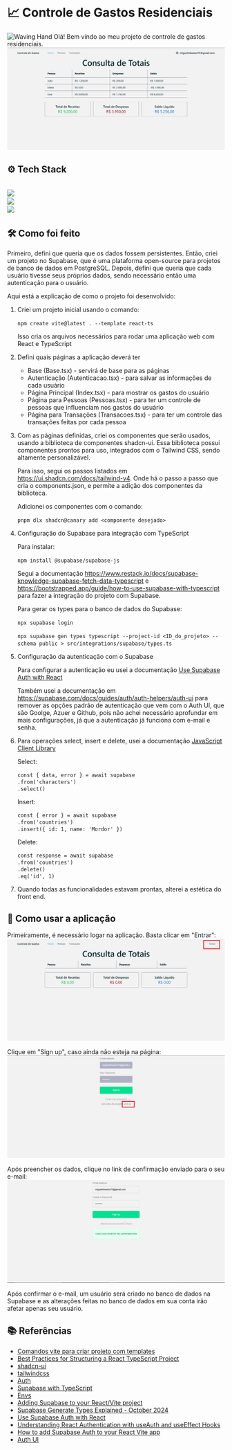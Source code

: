 # 📈 Controle de Gastos Residenciais
<img src="https://raw.githubusercontent.com/Tarikul-Islam-Anik/Animated-Fluent-Emojis/master/Emojis/Hand%20gestures/Waving%20Hand.png" alt="Waving Hand" width="20" height="20" /> Olá! Bem vindo ao meu projeto de controle de gastos residenciais. 
![alt text](image-3.png)

## ⚙️ Tech Stack

<br>

<div>
    <img src="https://skillicons.dev/icons?i=ts"><br>
    <img src="https://skillicons.dev/icons?i=js,tailwindcss,react"><br>
    <img src="https://skillicons.dev/icons?i=supabase,postgres,vite,css">
</div>



## 🛠️ Como foi feito
Primeiro, defini que queria que os dados fossem persistentes. Então, criei um projeto no Supabase, que é uma plataforma open-source para projetos de banco de dados em PostgreSQL. Depois, defini que queria que cada usuário tivesse seus próprios dados, sendo necessário então uma autenticação para o usuário. 

Aqui está a explicação de como o projeto foi desenvolvido:

1. Criei um projeto inicial usando o comando: 

    ```npm create vite@latest . --template react-ts```

    Isso cria os arquivos necessários para rodar uma aplicação web com React e TypeScript


2. Defini quais páginas a aplicação deverá ter

    - Base (Base.tsx) - servirá de base para as páginas
    - Autenticação (Autenticacao.tsx) - para salvar as informações de cada usuário
    - Página Principal (Index.tsx) - para mostrar os gastos do usuário
    - Página para Pessoas (Pessoas.tsx) - para ter um controle de pessoas que influenciam nos gastos do usuário
    - Página para Transações (Transacoes.tsx) - para ter um controle das transações feitas por cada pessoa

3. Com as páginas definidas, criei os componentes que serão usados, usando a biblioteca de componentes shadcn-ui. Essa biblioteca possui componentes prontos para uso, integrados com o Tailwind CSS, sendo altamente personalizável.

    Para isso, segui os passos listados em https://ui.shadcn.com/docs/tailwind-v4. Onde há o passo a passo que cria o components.json, e permite a adição dos componentes da biblioteca.

    Adicionei os componentes com o comando: 

    ```pnpm dlx shadcn@canary add <componente desejado>```

4. Configuração do Supabase para integração com TypeScript

    Para instalar:


    ```npm install @supabase/supabase-js```

    Segui a documentação https://www.restack.io/docs/supabase-knowledge-supabase-fetch-data-typescript e https://bootstrapped.app/guide/how-to-use-supabase-with-typescript para fazer a integração do projeto com Supabase.

    Para gerar os types para o banco de dados do Supabase:

    ```npx supabase login```

    ```npx supabase gen types typescript --project-id <ID_do_projeto> --schema public > src/integrations/supabase/types.ts```

5. Configuração da autenticação com o Supabase

    Para configurar a autenticação eu usei a documentação [Use Supabase Auth with React](https://supabase.com/docs/guides/auth/quickstarts/react)

    Também usei a documentação em https://supabase.com/docs/guides/auth/auth-helpers/auth-ui para remover as opções padrão de autenticação que vem com o Auth UI, que são Goolge, Azuer e Github, pois não achei necessário aprofundar em mais configurações, já que a autenticação já funciona com e-mail e senha.

6. Para operações select, insert e delete, usei a documentação [JavaScript Client Library](https://supabase.com/docs/reference/javascript/introduction)

    Select: 
    ```
    const { data, error } = await supabase
    .from('characters')
    .select()
    ```

    Insert: 
    ```
    const { error } = await supabase
    .from('countries')
    .insert({ id: 1, name: 'Mordor' })
    ```

    Delete: 
    ```
    const response = await supabase
    .from('countries')
    .delete()
    .eq('id', 1)
    ```

7. Quando todas as funcionalidades estavam prontas, alterei a estética do front end.


## 🚀 Como usar a aplicação
Primeiramente, é necessário logar na aplicação. Basta clicar em "Entrar":
![alt text](image.png)

Clique em "Sign up", caso ainda não esteja na página:
![alt text](image-1.png)

Após preencher os dados, clique no link de confirmação enviado para o seu e-mail:
![alt text](image-2.png)

Após confirmar o e-mail, um usuário será criado no banco de dados na Supabase e as alterações feitas no banco de dados em sua conta irão afetar apenas seu usuário.

## 📚 Referências

- [Comandos vite para criar projeto com templates](https://vite.dev/guide/)
- [Best Practices for Structuring a React TypeScript Project](https://thiraphat-ps-dev.medium.com/best-practices-for-structuring-a-react-typescript-project-f5ee7f9a264e)
- [shadcn-ui](https://ui.shadcn.com/docs/tailwind-v4)
- [tailwindcss](https://tailwindcss.com/docs/installation/using-vite)
- [Auth](https://supabase.com/docs/reference/javascript/auth-signup)
- [Supabase with TypeScript](https://bootstrapped.app/guide/how-to-use-supabase-with-typescript)
- [Envs](https://vite.dev/guide/env-and-mode)
- [Adding Supabase to your React/Vite project](https://medium.com/@compilecrafts/adding-supabase-to-your-react-vite-project-86ce5da9c6c8)
- [Supabase Generate Types Explained - October 2024](https://www.restack.io/docs/supabase-knowledge-supabase-generate-types)
- [Use Supabase Auth with React](https://supabase.com/docs/guides/auth/quickstarts/react)
- [Understanding React Authentication with useAuth and useEffect Hooks](https://dev.to/itselftools/understanding-react-authentication-with-useauth-and-useeffect-hooks-gp5)
- [How to add Supabase Auth to your React Vite app](https://www.parsatajik.com/posts/how-to-add-supabase-auth-to-your-react-vite-app)
- [Auth UI](https://supabase.com/docs/guides/auth/auth-helpers/auth-ui)